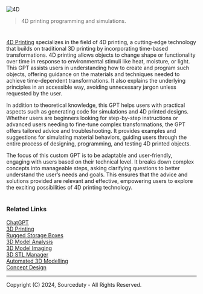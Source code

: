 ![4D](https://github.com/user-attachments/assets/7bd72ac6-6f7b-49bc-a99f-06bdda1ecf66)

> 4D printing programming and simulations.

#

[4D Printing](https://chatgpt.com/g/g-5WHJLDb5U-4d-printing) specializes in the field of 4D printing, a cutting-edge technology that builds on traditional 3D printing by incorporating time-based transformations. 4D printing allows objects to change shape or functionality over time in response to environmental stimuli like heat, moisture, or light. This GPT assists users in understanding how to create and program such objects, offering guidance on the materials and techniques needed to achieve time-dependent transformations. It also explains the underlying principles in an accessible way, avoiding unnecessary jargon unless requested by the user.

In addition to theoretical knowledge, this GPT helps users with practical aspects such as generating code for simulations and 4D printed designs. Whether users are beginners looking for step-by-step instructions or advanced users needing to fine-tune complex transformations, the GPT offers tailored advice and troubleshooting. It provides examples and suggestions for simulating material behaviors, guiding users through the entire process of designing, programming, and testing 4D printed objects.

The focus of this custom GPT is to be adaptable and user-friendly, engaging with users based on their technical level. It breaks down complex concepts into manageable steps, asking clarifying questions to better understand the user’s needs and goals. This ensures that the advice and solutions provided are relevant and effective, empowering users to explore the exciting possibilities of 4D printing technology.

#
### Related Links

[ChatGPT](https://github.com/sourceduty/ChatGPT)
<br>
[3D Printing](https://github.com/sourceduty/3D_Printing)
<br>
[Rugged Storage Boxes](https://github.com/sourceduty/Rugged_Storage_Boxes)
<br>
[3D Model Analysis](https://github.com/sourceduty/3D_Model_Analysis)
<br>
[3D Model Imaging](https://github.com/sourceduty/3D_Model_Imaging)
<br>
[3D STL Manager](https://github.com/sourceduty/3D_STL_Manager)
<br>
[Automated 3D Modelling](https://github.com/sourceduty/Automated_3D_Modelling)
<br>
[Concept Design](https://github.com/sourceduty/Concept_Design)

***
Copyright (C) 2024, Sourceduty - All Rights Reserved.
